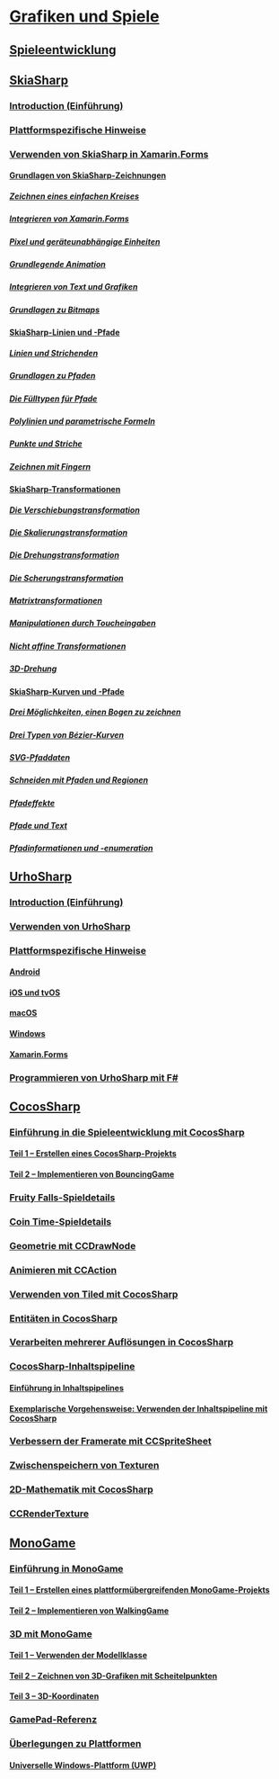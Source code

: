 # [Grafiken und Spiele](index.yml)
## [Spieleentwicklung](game-development/index.md)
## [SkiaSharp](skiasharp/index.md)
### [Introduction (Einführung)](skiasharp/introduction.md)
### [Plattformspezifische Hinweise](skiasharp/platform.md)



### [Verwenden von SkiaSharp in Xamarin.Forms](~/xamarin-forms/user-interface/graphics/skiasharp/index.md)
#### [Grundlagen von SkiaSharp-Zeichnungen](~/xamarin-forms/user-interface/graphics/skiasharp/basics/index.md)
##### [Zeichnen eines einfachen Kreises](~/xamarin-forms/user-interface/graphics/skiasharp/basics/circle.md)
##### [Integrieren von Xamarin.Forms](~/xamarin-forms/user-interface/graphics/skiasharp/basics/integration.md)
##### [Pixel und geräteunabhängige Einheiten](~/xamarin-forms/user-interface/graphics/skiasharp/basics/pixels.md)
##### [Grundlegende Animation](~/xamarin-forms/user-interface/graphics/skiasharp/basics/animation.md)
##### [Integrieren von Text und Grafiken](~/xamarin-forms/user-interface/graphics/skiasharp/basics/text.md)
##### [Grundlagen zu Bitmaps](~/xamarin-forms/user-interface/graphics/skiasharp/basics/bitmaps.md)
#### [SkiaSharp-Linien und -Pfade](~/xamarin-forms/user-interface/graphics/skiasharp/paths/index.md)
##### [Linien und Strichenden](~/xamarin-forms/user-interface/graphics/skiasharp/paths/lines.md)
##### [Grundlagen zu Pfaden](~/xamarin-forms/user-interface/graphics/skiasharp/paths/paths.md)
##### [Die Fülltypen für Pfade](~/xamarin-forms/user-interface/graphics/skiasharp/paths/fill-types.md)
##### [Polylinien und parametrische Formeln](~/xamarin-forms/user-interface/graphics/skiasharp/paths/polylines.md)
##### [Punkte und Striche](~/xamarin-forms/user-interface/graphics/skiasharp/paths/dots.md)
##### [Zeichnen mit Fingern](~/xamarin-forms/user-interface/graphics/skiasharp/paths/finger-paint.md)
#### [SkiaSharp-Transformationen](~/xamarin-forms/user-interface/graphics/skiasharp/transforms/index.md)
##### [Die Verschiebungstransformation](~/xamarin-forms/user-interface/graphics/skiasharp/transforms/translate.md)
##### [Die Skalierungstransformation](~/xamarin-forms/user-interface/graphics/skiasharp/transforms/scale.md)
##### [Die Drehungstransformation](~/xamarin-forms/user-interface/graphics/skiasharp/transforms/rotate.md)
##### [Die Scherungstransformation](~/xamarin-forms/user-interface/graphics/skiasharp/transforms/skew.md)
##### [Matrixtransformationen](~/xamarin-forms/user-interface/graphics/skiasharp/transforms/matrix.md)
##### [Manipulationen durch Toucheingaben](~/xamarin-forms/user-interface/graphics/skiasharp/transforms/touch.md)
##### [Nicht affine Transformationen](~/xamarin-forms/user-interface/graphics/skiasharp/transforms/non-affine.md)
##### [3D-Drehung](~/xamarin-forms/user-interface/graphics/skiasharp/transforms/3d-rotation.md)
#### [SkiaSharp-Kurven und -Pfade](~/xamarin-forms/user-interface/graphics/skiasharp/curves/index.md)
##### [Drei Möglichkeiten, einen Bogen zu zeichnen](~/xamarin-forms/user-interface/graphics/skiasharp/curves/arcs.md)
##### [Drei Typen von Bézier-Kurven](~/xamarin-forms/user-interface/graphics/skiasharp/curves/beziers.md)
##### [SVG-Pfaddaten](~/xamarin-forms/user-interface/graphics/skiasharp/curves/path-data.md)
##### [Schneiden mit Pfaden und Regionen](~/xamarin-forms/user-interface/graphics/skiasharp/curves/clipping.md)
##### [Pfadeffekte](~/xamarin-forms/user-interface/graphics/skiasharp/curves/effects.md)
##### [Pfade und Text](~/xamarin-forms/user-interface/graphics/skiasharp/curves/text-paths.md)
##### [Pfadinformationen und -enumeration](~/xamarin-forms/user-interface/graphics/skiasharp/curves/information.md)


## [UrhoSharp](urhosharp/index.md)
### [Introduction (Einführung)](urhosharp/introduction.md)
### [Verwenden von UrhoSharp](urhosharp/using.md)
### [Plattformspezifische Hinweise](urhosharp/platform/index.md)
#### [Android](urhosharp/platform/android.md)
#### [iOS und tvOS](urhosharp/platform/ios.md)
#### [macOS](urhosharp/platform/mac.md)
#### [Windows](urhosharp/platform/windows.md)
#### [Xamarin.Forms](urhosharp/platform/xamarin-forms.md)
### [Programmieren von UrhoSharp mit F#](urhosharp/fsharp.md)
## [CocosSharp](cocossharp/index.md)
### [Einführung in die Spieleentwicklung mit CocosSharp](cocossharp/first-game/index.md)
#### [Teil 1 – Erstellen eines CocosSharp-Projekts](cocossharp/first-game/part1.md)
#### [Teil 2 – Implementieren von BouncingGame](cocossharp/first-game/part2.md)
### [Fruity Falls-Spieldetails](cocossharp/fruity-falls.md)
### [Coin Time-Spieldetails](cocossharp/cointime.md)
### [Geometrie mit CCDrawNode](cocossharp/ccdrawnode.md)
### [Animieren mit CCAction](cocossharp/ccaction.md)
### [Verwenden von Tiled mit CocosSharp](cocossharp/tiled.md)
### [Entitäten in CocosSharp](cocossharp/entities.md)
### [Verarbeiten mehrerer Auflösungen in CocosSharp](cocossharp/resolutions.md)
### [CocosSharp-Inhaltspipeline](cocossharp/content-pipeline/index.md)
#### [Einführung in Inhaltspipelines](cocossharp/content-pipeline/introduction.md)
#### [Exemplarische Vorgehensweise: Verwenden der Inhaltspipeline mit CocosSharp](cocossharp/content-pipeline/walkthrough.md)
### [Verbessern der Framerate mit CCSpriteSheet](cocossharp/ccspritesheet.md)
### [Zwischenspeichern von Texturen](cocossharp/texture-cache.md)
### [2D-Mathematik mit CocosSharp](cocossharp/math.md)
### [CCRenderTexture](cocossharp/ccrendertexture.md)
## [MonoGame](monogame/index.md)
### [Einführung in MonoGame](monogame/introduction/index.md)
#### [Teil 1 – Erstellen eines plattformübergreifenden MonoGame-Projekts](monogame/introduction/part1.md)
#### [Teil 2 – Implementieren von WalkingGame](monogame/introduction/part2.md)
### [3D mit MonoGame](monogame/3d/index.md)
#### [Teil 1 – Verwenden der Modellklasse](monogame/3d/part1.md)
#### [Teil 2 – Zeichnen von 3D-Grafiken mit Scheitelpunkten](monogame/3d/part2.md)
#### [Teil 3 – 3D-Koordinaten](monogame/3d/part3.md)
### [GamePad-Referenz](monogame/input.md)
### [Überlegungen zu Plattformen](monogame/platforms/index.md)
#### [Universelle Windows-Plattform (UWP)](monogame/platforms/uwp.md)
